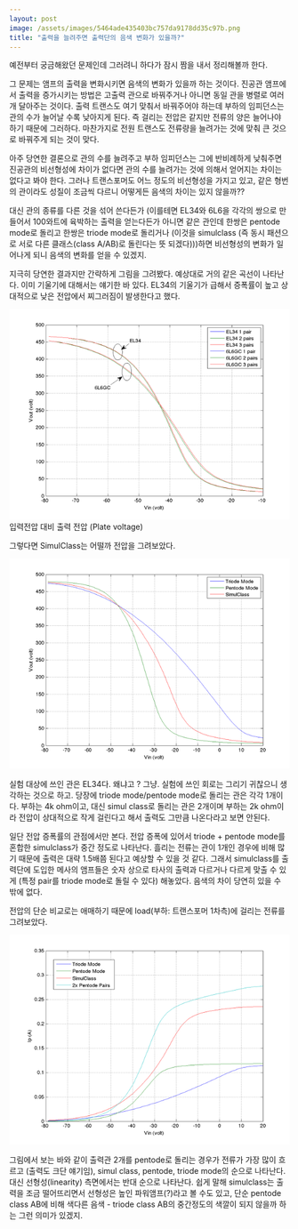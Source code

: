 ```yaml
---
layout: post
image: /assets/images/5464ade435403bc757da9178dd35c97b.png
title: "출력을 늘려주면 출력단의 음색 변화가 있을까?"
---
```



예전부터 궁금해왔던 문제인데 그러려니 하다가 잠시 짬을 내서 정리해볼까 한다.




그 문제는 앰프의 출력을 변화시키면 음색의 변화가 있을까 하는 것이다. 진공관 앰프에서 출력을 증가시키는 방법은 고출력 관으로 바꿔주거나 아니면 동일 관을 병렬로 여러개 달아주는 것이다. 출력 트랜스도 여기 맞춰서 바꿔주어야 하는데 부하의 임피던스는 관의 수가 늘어날 수록 낮아지게 된다. 즉 걸리는 전압은 같지만 전류의 양은 늘어나야 하기 때문에 그러하다. 마찬가지로 전원 트랜스도 전류량을 늘려가는 것에 맞춰 큰 것으로 바꿔주게 되는 것이 맞다.




아주 당연한 결론으로 관의 수를 늘려주고 부하 임피던스는 그에 반비례하게 낮춰주면 진공관의 비선형성에 차이가 없다면 관의 수를 늘려가는 것에 의해서 얻어지는 차이는 없다고 봐야 한다. 그러나 트랜스포머도 어느 정도의 비선형성을 가지고 있고, 같은 형번의 관이라도 성질이 조금씩 다르니 어떻게든 음색의 차이는 있지 않을까??




대신 관의 종류를 다른 것을 섞어 쓴다든가 (이를테면 EL34와 6L6을 각각의 쌍으로 만들어서 100와트에 육박하는 출력을 얻는다든가 아니면 같은 관인데 한쌍은 pentode mode로 돌리고 한쌍은 triode mode로 돌리거나 (이것을 simulclass (즉 동시 패션으로 서로 다른 클래스(class A/AB)로 돌린다는 뜻 되겠다)))하면 비선형성의 변화가 일어나게 되니 음색의 변화를 얻을 수 있겠지.




지극히 당연한 결과지만 간략하게 그림을 그려봤다. 예상대로 거의 같은 곡선이 나타난다. 이미 기울기에 대해서는 얘기한 바 있다. EL34의 기울기가 급해서 증폭률이 높고 상대적으로 낮은 전압에서 찌그러짐이 발생한다고 했다. 




![image](/assets/images/5464ade435403bc757da9178dd35c97b.png)입력전압 대비 출력 전압 (Plate voltage)




그렇다면 SimulClass는 어떨까 전압을 그려보았다.






![image](/assets/images/889dd990dea005e59822f18cb5961bd8.png)




실험 대상에 쓰인 관은 EL34다. 왜냐고 ? 그냥. 실험에 쓰인 회로는 그리기 귀찮으니 생각하는 것으로 하고. 당장에 triode mode/pentode mode로 돌리는 관은 각각 1개이다. 부하는 4k ohm이고, 대신 simul class로 돌리는 관은 2개이며 부하는 2k ohm이라 전압이 상대적으로 작게 걸린다고 해서 출력도 그만큼 나온다라고 보면 안된다. 




일단 전압 증폭률의 관점에서만 본다. 전압 증폭에 있어서 triode + pentode mode를 혼합한 simulclass가 중간 정도로 나타난다. 흘리는 전류는 관이 1개인 경우에 비해 많기 때문에 출력은 대략 1.5배쯤 된다고 예상할 수 있을 것 같다. 그래서 simulclass를 출력단에 도입한 메사의 앰프들은 숫자 상으로 타사의 출력과 다르거나 다르게 맞출 수 있게 (특정 pair를 triode mode로 돌릴 수 있다) 해놓았다. 음색의 차이 당연히 있을 수 밖에 없다. 



전압의 단순 비교로는 애매하기 때문에 load(부하: 트랜스포머 1차측)에 걸리는 전류를 그려보았다.






![image](/assets/images/11cb04c9c6f14c5610d14a33f994b295.png)




그림에서 보는 바와 같이 출력관 2개를 pentode로 돌리는 경우가 전류가 가장 많이 흐르고 (출력도 크단 얘기임), simul class, pentode, triode mode의 순으로 나타난다. 대신 선형성(linearity) 측면에서는 반대 순으로 나타난다. 쉽게 말해 simulclass는 출력을 조금 떨어뜨리면서 선형성은 높인 파워앰프(?)라고 볼 수도 있고, 단순 pentode class AB에 비해 색다른 음색 - triode class AB의 중간정도의 색깔이 되지 않을까 하는 그런 의미가 있겠지.















